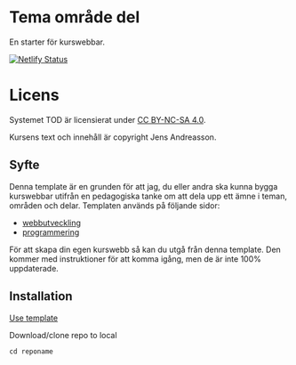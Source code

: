 # Tema område del

En starter för kurswebbar.

[![Netlify Status](https://api.netlify.com/api/v1/badges/cc1f0004-20d2-47c2-bfc3-48086c7be408/deploy-status)](https://app.netlify.com/sites/silly-bhaskara-09612e/deploys)

# Licens

Systemet TOD är licensierat under [CC BY-NC-SA 4.0](https://creativecommons.org/licenses/by-nc-sa/4.0/).

Kursens text och innehåll är copyright Jens Andreasson.

## Syfte

Denna template är en grunden för att jag, du eller andra ska kunna bygga kurswebbar utifrån en pedagogiska tanke om att dela upp ett ämne i teman, områden och delar.
Templaten används på följande sidor:

-   [webbutveckling](https://github.com/jensnti/tod-webbutveckling)
-   [programmering](https://github.com/jensnti/tod-programmering)

För att skapa din egen kurswebb så kan du utgå från denna template. Den kommer med instruktioner för att komma igång, men de är inte 100% uppdaterade.

## Installation

[Use template](https://github.com/jensnti/tod/generate)

Download/clone repo to local

`cd reponame`
